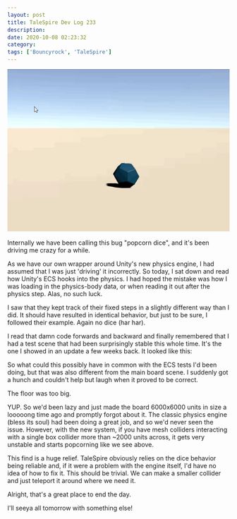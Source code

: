 ```yaml
---
layout: post
title: TaleSpire Dev Log 233
description:
date: 2020-10-08 02:23:32
category:
tags: ['Bouncyrock', 'TaleSpire']
---
```


![popcord dice bug](/assets/videos/popcornDice.gif)

Internally we have been calling this bug "popcorn dice", and it's been driving me crazy for a while.

As we have our own wrapper around Unity's new physics engine, I had assumed that I was just 'driving' it incorrectly. So today, I sat down and read how Unity's ECS hooks into the physics. I had hoped the mistake was how I was loading in the physics-body data, or when reading it out after the physics step. Alas, no such luck.

I saw that they kept track of their fixed steps in a slightly different way than I did. It should have resulted in identical behavior, but just to be sure, I followed their example. Again no dice (har har).

I read that damn code forwards and backward and finally remembered that I had a test scene that had been surprisingly stable this whole time. It's the one I showed in an update a few weeks back. It looked like this:

So what could this possibly have in common with the ECS tests I'd been doing, but that was also different from the main board scene. I suddenly got a hunch and couldn't help but laugh when it proved to be correct.

The floor was too big.

YUP. So we'd been lazy and just made the board 6000x6000 units in size a looooong time ago and promptly forgot about it. The classic physics engine (bless its soul) had been doing a great job, and so we'd never seen the issue. However, with the new system, if you have mesh colliders interacting with a single box collider more than ~2000 units across, it gets very unstable and starts popcorning like we see above.

This find is a huge relief. TaleSpire obviously relies on the dice behavior being reliable and, if it were a problem with the engine itself, I'd have no idea of how to fix it. This should be trivial. We can make a smaller collider and just teleport it around where we need it.

Alright, that's a great place to end the day.

I'll seeya all tomorrow with something else!
